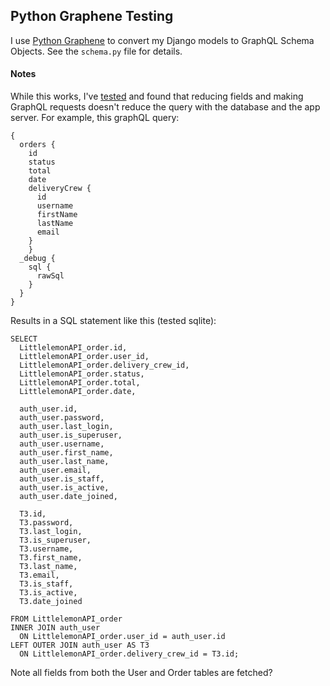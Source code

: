## Python Graphene Testing

I use [Python Graphene](https://docs.graphene-python.org) to convert my Django models to GraphQL Schema Objects. See the `schema.py` file for details.

#### Notes

While this works, I've [tested](https://docs.graphene-python.org/projects/django/en/latest/debug/) and found that reducing fields and making GraphQL requests doesn't reduce the query with the database and the app server. For example, this graphQL query:

```
{
  orders {
    id
    status
    total
    date
    deliveryCrew {
      id
      username
      firstName
      lastName
      email
    }
	}
  _debug {
    sql {
      rawSql
    }
  }
}
```

Results in a SQL statement like this (tested sqlite):

```
SELECT
  LittlelemonAPI_order.id,
  LittlelemonAPI_order.user_id,
  LittlelemonAPI_order.delivery_crew_id,
  LittlelemonAPI_order.status,
  LittlelemonAPI_order.total,
  LittlelemonAPI_order.date,

  auth_user.id,
  auth_user.password,
  auth_user.last_login,
  auth_user.is_superuser,
  auth_user.username,
  auth_user.first_name,
  auth_user.last_name,
  auth_user.email,
  auth_user.is_staff,
  auth_user.is_active,
  auth_user.date_joined,

  T3.id,
  T3.password,
  T3.last_login,
  T3.is_superuser,
  T3.username,
  T3.first_name,
  T3.last_name,
  T3.email,
  T3.is_staff,
  T3.is_active,
  T3.date_joined

FROM LittlelemonAPI_order
INNER JOIN auth_user
  ON LittlelemonAPI_order.user_id = auth_user.id
LEFT OUTER JOIN auth_user AS T3
  ON LittlelemonAPI_order.delivery_crew_id = T3.id;

```

Note all fields from both the User and Order tables are fetched?
